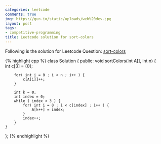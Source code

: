 ```yaml
---
categories: leetcode
comments: true
img: https://gun.io/static/uploads/web%20dev.jpg
layout: post
tags:
- competitive-programming
title: Leetcode solution for sort-colors
---
```


Following is the solution for Leetcode Question: [sort-colors](https://leetcode.com/problems/sort-colors/)

{% highlight cpp %}
class Solution {
public:
    void sortColors(int A[], int n) {
        int c[3] = {0};
        
        for( int i = 0 ; i < n ; i++ ) {
            c[A[i]]++;
        }
        
        int k = 0;
        int index = 0;
        while ( index < 3 ) {
            for( int i = 0 ; i < c[index] ; i++ ) {
                A[k++] = index;
            }
            index++;
        }
    }
};
{% endhighlight %}